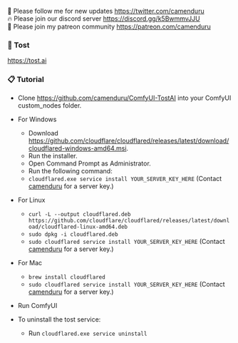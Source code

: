 🐣 Please follow me for new updates https://twitter.com/camenduru <br />
🔥 Please join our discord server https://discord.gg/k5BwmmvJJU <br />
🥳 Please join my patreon community https://patreon.com/camenduru <br />

###  🥪 Tost
https://tost.ai

### 📋 Tutorial

- Clone https://github.com/camenduru/ComfyUI-TostAI into your ComfyUI custom_nodes folder.

- For Windows
  - Download https://github.com/cloudflare/cloudflared/releases/latest/download/cloudflared-windows-amd64.msi.
  - Run the installer.
  - Open Command Prompt as Administrator.
  - Run the following command:
  - `cloudflared.exe service install YOUR_SERVER_KEY_HERE` (Contact [camenduru](https://x.com/camenduru) for a server key.)

- For Linux
  - `curl -L --output cloudflared.deb https://github.com/cloudflare/cloudflared/releases/latest/download/cloudflared-linux-amd64.deb`
  - `sudo dpkg -i cloudflared.deb`
  - `sudo cloudflared service install YOUR_SERVER_KEY_HERE` (Contact [camenduru](https://x.com/camenduru) for a server key.)

- For Mac
  - `brew install cloudflared`
  - `sudo cloudflared service install YOUR_SERVER_KEY_HERE` (Contact [camenduru](https://x.com/camenduru) for a server key.)

- Run ComfyUI

- To uninstall the tost service:
  - Run `cloudflared.exe service uninstall`
